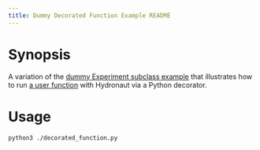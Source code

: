 ```yaml
---
title: Dummy Decorated Function Example README
---
```


# Synopsis

A variation of the [dummy Experiment subclass example](../experiment_subclass) that illustrates how to run [a user function](decorated_function.py) with Hydronaut via a Python decorator.

# Usage

~~~sh
python3 ./decorated_function.py
~~~
